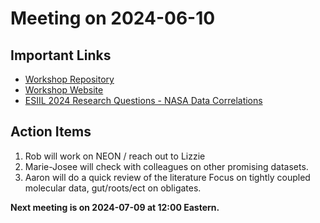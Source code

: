 # Meeting on 2024-06-10
## Important Links
- [Workshop Repository](https://github.com/CU-ESIIL/Innovation-Summit-2024__2_Ecosystem-cycles-under-climate-change/tree/main)
- [Workshop Website](https://cu-esiil.github.io/Innovation-Summit-2024__2_Ecosystem-cycles-under-climate-change)
- [ESIIL 2024 Research Questions - NASA Data Correlations](https://docs.google.com/spreadsheets/d/1gXCeaM_xh6Bu7My9AMKdTgzZRB_J9x_Wbz13V1kiHRk/edit?gid=1789905791#gid=1789905791 "NASA rep shared this resource with Marie-Josee")

## Action Items
1. Rob will work on NEON / reach out to Lizzie
2. Marie-Josee will check with colleagues on other promising datasets.
3. Aaron will do a quick review of the literature
Focus on tightly coupled molecular data, gut/roots/ect on obligates.

**Next meeting is on 2024-07-09 at 12:00 Eastern.**
